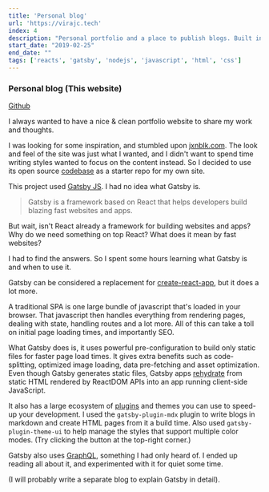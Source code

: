 ```yaml
---
title: 'Personal blog'
url: 'https://virajc.tech'
index: 4
description: "Personal portfolio and a place to publish blogs. Built in GatsbyJs, React. (This website!)"
start_date: "2019-02-25"
end_date: ""
tags: ['reacts', 'gatsby', 'nodejs', 'javascript', 'html', 'css']
---
```


### Personal blog (This website)

<a href="https://github.com/virajvchavan/portfolio" class="project_linkouts" target='_blank'>Github</a>

I always wanted to have a nice & clean portfolio website to share my work and thoughts.

I was looking for some inspiration, and stumbled upon <a href="https://jxnblk.com" target="_blank">jxnblk.com</a>. The look and feel of the site was just what I wanted, and I didn't want to spend time writing styles wanted to focus on the content instead. So I decided to use its open source <a href="https://github.com/jxnblk/blog" target="_blank">codebase</a> as a starter repo for my own site.

This project used <a href="https://www.gatsbyjs.org" target="_blank">Gatsby JS</a>. I had no idea what Gatsby is.

> Gatsby is a framework based on React that helps developers build blazing fast websites and apps.

But wait, isn't React already a framework for building websites and apps? Why do we need something on top React? What does it mean by fast websites?

I had to find the answers. So I spent some hours learning what Gatsby is and when to use it.

Gatsby can be considered a replacement for <a href="" target="_blank">create-react-app</a>, but it does a lot more.

A traditional SPA is one large bundle of javascript that's loaded in your browser. That javascript then handles everything from rendering pages, dealing with state, handling routes and a lot more. All of this can take a toll on initial page loading times, and importantly SEO.

What Gatsby does is, it uses powerful pre-configuration to build only static files for faster page load times. It gives extra benefits such as code-splitting, optimized image loading, data pre-fetching and asset optimization. Even though Gatsby generates static files, Gatsby apps <a href="https://www.gatsbyjs.org/docs/react-hydration/" target="_blank">rehydrate</a> from static HTML rendered by ReactDOM APIs into an app running client-side JavaScript.

It also has a large ecosystem of <a href="https://www.gatsbyjs.org/plugins/" target="_blank">plugins</a> and themes you can use to speed-up your development.
I used the `gatsby-plugin-mdx` plugin to write blogs in markdown and create HTML pages from it a build time. Also used `gatsby-plugin-theme-ui` to help manage the styles that support multiple color modes. (Try clicking the button at the top-right corner.)

Gatsby also uses <a href="https://graphql.org/" target="_blank">GraphQL</a>, something I had only heard of. I ended up reading all about it, and experimented with it for quiet some time.

(I will probably write a separate blog to explain Gatsby in detail).
